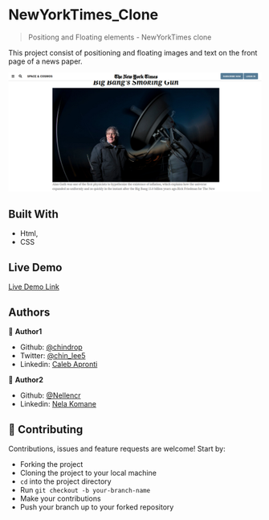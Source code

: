 # NewYorkTimes_Clone


>Positiong and Floating elements - NewYorkTimes clone

  This project consist of positioning and floating images and text on the front page of a news paper.

  ![screenshot](assets/img/nytimes.png)

## Built With

- Html,
- CSS

## Live Demo

[Live Demo Link](https://raw.githack.com/chindrop/NewYorkTimes_Clone/feature-1/index.html)


## Authors

👤 **Author1**

- Github: [@chindrop](https://github.com/chindrop)
- Twitter: [@chin_lee5](https://twitter.com/chin_lee5)
- Linkedin: [Caleb Apronti](https://www.linkedin.com/in/caleb-apronti-8b511687/)

👤 **Author2**

- Github: [@Nellencr](https://github.com/nellencr)
- Linkedin: [Nela Komane](https://www.linkedin.com/in/nela-komane-8866b9192/)

## 🤝 Contributing

Contributions, issues and feature requests are welcome! Start by:
* Forking the project
* Cloning the project to your local machine
* `cd` into the project directory
* Run `git checkout -b your-branch-name`
* Make your contributions
* Push your branch up to your forked repository